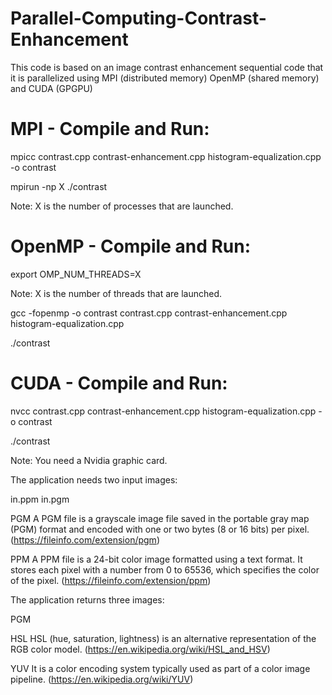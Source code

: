 # Parallel-Computing-Contrast-Enhancement
This code is based on an image contrast enhancement sequential code that it is parallelized using MPI (distributed memory) OpenMP (shared memory) and CUDA (GPGPU)

# MPI - Compile and Run:

mpicc contrast.cpp contrast-enhancement.cpp histogram-equalization.cpp -o contrast

mpirun -np X ./contrast

Note: X is the number of processes that are launched.

# OpenMP - Compile and Run:

export OMP_NUM_THREADS=X

Note: X is the number of threads that are launched.

gcc -fopenmp -o contrast contrast.cpp contrast-enhancement.cpp histogram-equalization.cpp

./contrast

# CUDA - Compile and Run:

nvcc contrast.cpp contrast-enhancement.cpp histogram-equalization.cpp -o contrast

./contrast

Note: You need a Nvidia graphic card.


The application needs two input images:

in.ppm
in.pgm

PGM
A PGM file is a grayscale image file saved in the portable gray map (PGM) format and encoded with one or two bytes (8 or 16 bits) per pixel.
(https://fileinfo.com/extension/pgm)

PPM
A PPM file is a 24-bit color image formatted using a text format. It stores each pixel with a number from 0 to 65536, which specifies the color of the pixel.
(https://fileinfo.com/extension/ppm)

The application returns three images:

PGM

HSL
HSL (hue, saturation, lightness) is an alternative representation of the RGB color model.
(https://en.wikipedia.org/wiki/HSL_and_HSV)

YUV
It is a color encoding system typically used as part of a color image pipeline.
(https://en.wikipedia.org/wiki/YUV)
